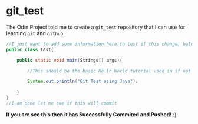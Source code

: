 # git_test
The Odin Project told me to create a `git_test` repository that I can use for learning `git` and `github`. 
```Java
//I just want to add some information here to test if this change, below, will commit.
public class Test{

    public static void main(Strings[] args){

        //This should be the basic Hello World tutorial used in if not all programming languages.

        System.out.println("Git Test using Java");
        
    }
}
//I am done let me see if this will commit
```
<Strong>If you are see this then it has Successfully Commited and Pushed!</Strong> :)
